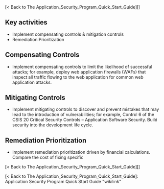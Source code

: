 [\< Back to The Application\_Security\_Program\_Quick\_Start\_Guide][]

Key activities
--------------

-   Implement compensating controls & mitigation controls
-   Remediation Prioritization

<span id="Compensating Controls"></span>

Compensating Controls
---------------------

-   Implement compensating controls to limit the likelihood of
    successful attacks; for example, deploy web application firewalls
    (WAFs) that inspect all traffic flowing to the web application for
    common web application attacks.

<span id="Mitigating Controls"></span>

Mitigating Controls
-------------------

-   Implement mitigating controls to discover and prevent mistakes that
    may lead to the introduction of vulnerabilities; for example,
    Control 6 of the CSIS 20 Critical Security Controls – Application
    Software Security. Build security into the development life cycle.

<span id="Remediation Prioritization"></span>

Remediation Prioritization
--------------------------

-   Implement remediation prioritization driven by financial
    calculations. Compare the cost of fixing specific

[\< Back to The Application\_Security\_Program\_Quick\_Start\_Guide][]

  [\< Back to The Application\_Security\_Program\_Quick\_Start\_Guide]: Application Security Program Quick Start Guide
    "wikilink"
